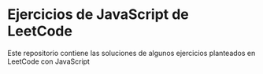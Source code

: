 # Ejercicios de JavaScript de LeetCode

Este repositorio contiene las soluciones de algunos ejercicios planteados en LeetCode con JavaScript